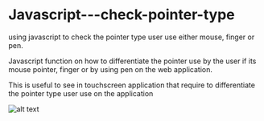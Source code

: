 # Javascript---check-pointer-type
using javascript to check the pointer type user use either mouse, finger or pen.

Javascript function on how to differentiate the pointer use by the user 
if its mouse pointer, finger or by using pen on the web application.

This is useful to see in touchscreen application that require to differentiate
the pointer type user use on the application

![alt text](C:\Users\User\Desktop\Capture.PNG "show the type of pointer use by using color to differentiate in canvas")
